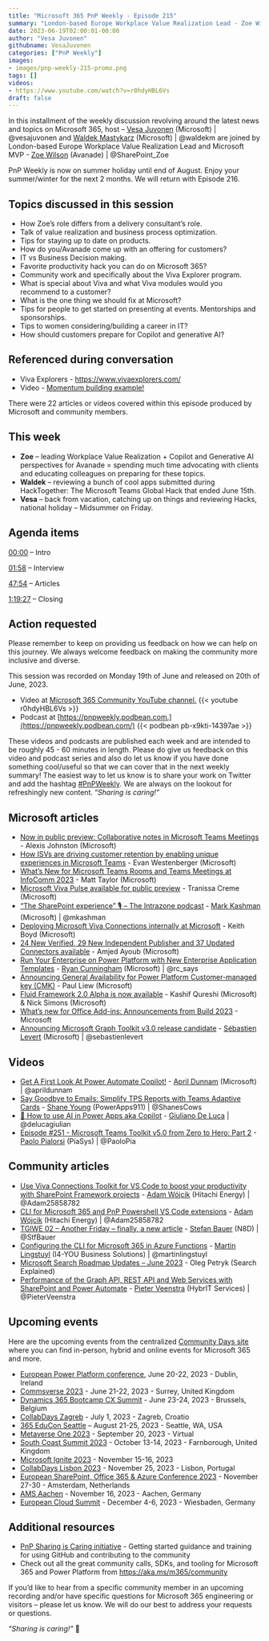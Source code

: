 ```yaml
---
title: "Microsoft 365 PnP Weekly - Episode 215"
summary: "London-based Europe Workplace Value Realization Lead - Zoe Wilson (Avanade) joins Microsoft’s Vesa Juvonen and Waldek Mastykarz in a discussion on Viva Explorer community, Viva modules, event speaker training, preparing for Copilot and generative AI, plus 22 articles/videos."
date: 2023-06-19T02:00:01-00:00
author: "Vesa Juvonen"
githubname: VesaJuvonen
categories: ["PnP Weekly"]
images:
- images/pnp-weekly-215-promo.png
tags: []
videos:
- https://www.youtube.com/watch?v=r0hdyHBL6Vs
draft: false
---
```

 
In this installment of the weekly discussion revolving around the latest news and topics on Microsoft 365, host – [Vesa Juvonen](http://twitter.com/vesajuvonen) (Microsoft) | @vesajuvonen and [Waldek Mastykarz](http://twitter.com/waldekm) (Microsoft) | @waldekm are joined by London-based Europe Workplace Value Realization Lead and Microsoft MVP - [Zoe Wilson](https://twitter.com/SharePoint_Zoe) (Avanade) \| @SharePoint_Zoe

PnP Weekly is now on summer holiday until end of August.  Enjoy your summer/winter for the next 2 months.  We will return with Episode 216.    

## Topics discussed in this session

* How Zoe’s role differs from a delivery consultant’s role.
* Talk of value realization and business process optimization.
* Tips for staying up to date on products.
* How do you/Avanade come up with an offering for customers?
* IT vs Business Decision making.
* Favorite productivity hack you can do on Microsoft 365?
* Community work and specifically about the Viva Explorer program.
* What is special about Viva and what Viva modules would you recommend to a customer?
* What is the one thing we should fix at Microsoft?
* Tips for people to get started on presenting at events. Mentorships and sponsorships.
* Tips to women considering/building a career in IT?
* How should customers prepare for Copilot and generative AI?
 
## Referenced during conversation

* Viva Explorers - <https://www.vivaexplorers.com/>
* Video - [Momentum building example!](https://www.youtube.com/watch?v=GA8z7f7a2Pk)

There were 22 articles or videos covered within this episode produced by Microsoft and community members.  

## This week

* **Zoe** – leading Workplace Value Realization + Copilot and Generative AI perspectives for Avanade = spending much time advocating with clients and educating colleagues on preparing for these topics.
* **Waldek** – reviewing a bunch of cool apps submitted during HackTogether: The Microsoft Teams Global Hack that ended June 15th.
* **Vesa** – back from vacation, catching up on things and reviewing Hacks, national holiday – Midsummer on Friday.

## Agenda items

[00:00](https://youtu.be/r0hdyHBL6Vs?t=0) – Intro

[01:58](https://youtu.be/r0hdyHBL6Vs?t=118) – Interview

[47:54](https://youtu.be/r0hdyHBL6Vs?t=2874) – Articles

[1:19:27](https://youtu.be/r0hdyHBL6Vs?t=4227) – Closing

## Action requested

Please remember to keep on providing us feedback on how we can help on this journey. We always welcome feedback on making the community more inclusive and diverse.

This session was recorded on Monday 19th of June and released on 20th of June, 2023.

*   Video at [Microsoft 365 Community YouTube channel.](https://aka.ms/m365pnp-videos)
    {{< youtube r0hdyHBL6Vs >}}
*   Podcast at [https://pnpweekly.podbean.com.](https://pnpweekly.podbean.com/) 
    {{< podbean pb-x9kti-14397ae >}}

These videos and podcasts are published each week and are intended to be roughly 45 - 60 minutes in length.  Please do give us feedback on this video and podcast series and also do let us know if you have done something cool/useful so that we can cover that in the next weekly summary! The easiest way to let us know is to share your work on Twitter and add the hashtag [#PnPWeekly](https://twitter.com/search?q=%23pnpweekly). We are always on the lookout for refreshingly new content. “_Sharing is caring!”_ 

## Microsoft articles

* [Now in public preview: Collaborative notes in Microsoft Teams Meetings](https://techcommunity.microsoft.com/t5/microsoft-teams-blog/now-in-public-preview-collaborative-notes-in-microsoft-teams/ba-p/3848533) - Alexis Johnston (Microsoft)
* [How ISVs are driving customer retention by enabling unique experiences in Microsoft Teams](https://techcommunity.microsoft.com/t5/microsoft-teams-blog/how-isvs-are-driving-customer-retention-by-enabling-unique/ba-p/3842419) - Evan Westenberger (Microsoft)
* [What’s New for Microsoft Teams Rooms and Teams Meetings at InfoComm 2023](https://techcommunity.microsoft.com/t5/microsoft-teams-blog/what-s-new-for-microsoft-teams-rooms-and-teams-meetings-at/ba-p/3843949) - Matt Taylor (Microsoft)
* [Microsoft Viva Pulse available for public preview](https://techcommunity.microsoft.com/t5/microsoft-viva-blog/microsoft-viva-pulse-available-for-public-preview/ba-p/3838338) - Tranissa Creme (Microsoft)
* [“The SharePoint experience” 🎙 – The Intrazone podcast](https://techcommunity.microsoft.com/t5/microsoft-sharepoint-blog/the-sharepoint-experience-the-intrazone-podcast/ba-p/3848507) - [Mark Kashman](https://twitter.com/mkashman) (Microsoft) | @mkashman
* [Deploying Microsoft Viva Connections internally at Microsoft](https://www.microsoft.com/insidetrack/blog/deploying-microsoft-viva-connections-internally-at-microsoft/) - Keith Boyd (Microsoft)
* [24 New Verified, 29 New Independent Publisher and 37 Updated Connectors available](https://powerautomate.microsoft.com/blog/24-new-verified-29-new-independent-publisher-and-37-updated-connectors-available/) - Amjed Ayoub (Microsoft)
* [Run Your Enterprise on Power Platform with New Enterprise Application Templates](https://powerapps.microsoft.com/blog/run-your-enterprise-on-power-platform-with-new-enterprise-application-templates/) - [Ryan Cunningham](https://twitter.com/rc_says) (Microsoft) | @rc_says
* [Announcing General Availability for Power Platform Customer-managed key (CMK)](https://powerapps.microsoft.com/blog/announcing-general-availability-for-power-platform-customer-managed-key-cmk/) - Paul Liew (Microsoft)
* [Fluid Framework 2.0 Alpha is now available](https://devblogs.microsoft.com/microsoft365dev/fluid-framework-2-0-alpha-is-now-available/) - Kashif Qureshi (Microsoft) & Nick Simons (Microsoft)
* [What’s new for Office Add-ins: Announcements from Build 2023](https://devblogs.microsoft.com/microsoft365dev/whats-new-for-office-add-ins-announcements-from-build-2023/) - Microsoft
* [Announcing Microsoft Graph Toolkit v3.0 release candidate](https://devblogs.microsoft.com/microsoft365dev/announcing-microsoft-graph-toolkit-v3-0-release-candidate/) - [Sébastien Levert](https://twitter.com/sebastienlevert) (Microsoft) | @sebastienlevert

## Videos

* [Get A First Look At Power Automate Copilot!](https://www.youtube.com/watch?v=uKNL1y_9R9o) - [April Dunnam](https://twitter.com/aprildunnam) (Microsoft) | @aprildunnam
* [Say Goodbye to Emails: Simplify TPS Reports with Teams Adaptive Cards](https://www.youtube.com/watch?v=_O08-bbBVy4) - [Shane Young](https://twitter.com/ShanesCows) (PowerApps911) | @ShanesCows
* [🤖 How to use AI in Power Apps aka Copilot](https://www.youtube.com/watch?v=qvQhMScIxuk) - [Giuliano De Luca](https://twitter.com/DeLucaGiulian) | @delucagiulian
* [Episode #251 - Microsoft Teams Toolkit v5.0 from Zero to Hero: Part 2](https://www.youtube.com/watch?v=nP95bYEO4mE) - [Paolo Pialorsi](https://twitter.com/PaoloPia) (PiaSys) | @PaoloPia

## Community articles

* [Use Viva Connections Toolkit for VS Code to boost your productivity with SharePoint Framework projects](https://pnp.github.io/blog/post/viva-connections-toolkit-vscode-general-intro/) - [Adam Wójcik](https://twitter.com/Adam25858782) (Hitachi Energy) | @Adam25858782
* [CLI for Microsoft 365 and PnP Powershell VS Code extensions](https://pnp.github.io/blog/post/cli-for-microsoft365-and-pnp-powershell-vs-code-extensions/) - [Adam Wójcik](https://twitter.com/Adam25858782) (Hitachi Energy) | @Adam25858782
* [TGIWE 02 – Another Friday – finally, a new article](https://n8d.at/tgiwe02-another-friday-finally-a-new-article) - [Stefan Bauer](https://twitter.com/StfBauer) (N8D) | @StfBauer
* [Configuring the CLI for Microsoft 365 in Azure Functions](https://www.blimped.nl/configuring-the-cli-for-microsoft-365-in-azure-functions) - [Martin Lingstuyl](https://twitter.com/martinlingstuyl) (I4-YOU Business Solutions) | @martinlingstuyl
* [Microsoft Search Roadmap Updates – June 2023](https://searchexplained.com/microsoft-search-roadmap-updates-202306/) - Oleg Petryk (Search Explained)
* [Performance of the Graph API, REST API and Web Services with SharePoint and Power Automate](https://sharepains.com/2023/06/13/performance-of-the-graph-api/) - [Pieter Veenstra](https://twitter.com/PieterVeenstra) (HybrIT Services) | @PieterVeenstra

## Upcoming events

Here are the upcoming events from the centralized [Community Days site](https://communitydays.org/events?when=upcoming) where you can find in-person, hybrid and online events for Microsoft 365 and more.

* [European Power Platform conference](https://www.sharepointeurope.com/european-power-platform-conference/), June 20-22, 2023 - Dublin, Ireland
* [Commsverse 2023](https://www.communitydays.org/event/2023-06-21/commsverse-2023) - June 21-22, 2023 - Surrey, United Kingdom
* [Dynamics 365 Bootcamp CX Summit](https://www.communitydays.org/event/2023-06-23/dynamics-365-bootcamp-cx-summit) - June 23-24, 2023 - Brussels, Belgium
* [CollabDays Zagreb](https://www.communitydays.org/event/2023-07-01/collabdays-zagreb) - July 1, 2023 - Zagreb, Croatio
* [365 EduCon Seattle](https://365educon.com/Seattle/) – August 21-25, 2023 - Seattle, WA, USA
* [Metaverse One 2023](https://www.communitydays.org/event/2023-09-20/metaverse-one-2023) - September 20, 2023 - Virtual
* [South Coast Summit 2023](https://www.southcoastsummit.com/) - October 13-14, 2023 - Farnborough, United Kingdom
* [Microsoft Ignite 2023](https://ignite.microsoft.com/) - November 15-16, 2023
* [CollabDays Lisbon 2023](https://www.collabdays.org/2023-lisbon/) - November 25, 2023 - Lisbon, Portugal
* [European SharePoint, Office 365 & Azure Conference 2023](https://www.sharepointeurope.com/) - November 27-30 - Amsterdam, Netherlands
* [AMS Aachen](https://www.communitydays.org/event/2023-11-16/ams-aachen) - November 16, 2023 - Aachen, Germany
* [European Cloud Summit](https://www.cloudsummit.eu/) - December 4-6, 2023 - Wiesbaden, Germany

## Additional resources

* [PnP Sharing is Caring initiative](https://aka.ms/sharing-is-caring) - Getting started guidance and training for using GitHub and contributing to the community
* Check out all the great community calls, SDKs, and tooling for Microsoft 365 and Power Platform from <https://aka.ms/m365/community>

If you’d like to hear from a specific community member in an upcoming recording and/or have specific questions for Microsoft 365 engineering or visitors – please let us know. We will do our best to address your requests or questions.

_"Sharing is caring!"_ 🧡

